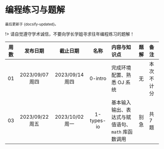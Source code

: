 # 编程练习与题解

<small>最后更新于 {docsify-updated}。</small>

!> 请自觉遵守学术诚信，不要向学长学姐寻求往年编程练习的题解！

| 周数  |    发布日期     |    截止日期     |    名称    | 内容与知识点                                      | 题解 | 备注       |
| :---: | :-------------: | :-------------: | :--------: | :------------------------------------------------ | :--- | :--------- |
|  01   | 2023/09/07 周四 | 2023/09/14 周四 |  0-intro   | 完成环境配置、熟悉 OJ 系统                        | 无   | 本次不计分 |
|  03   | 2023/09/22 周五 | 2023/10/02 周一 | 1-types-io | 基本输入输出、表达式与赋值语句、`math` 库函数调用 | 别急 | 共 7 题 |
